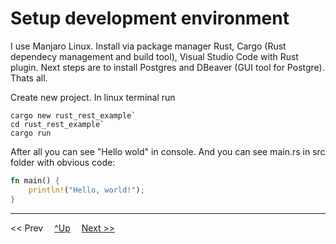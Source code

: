 # Setup development environment
I use Manjaro Linux. 
Install via package manager Rust, Cargo (Rust dependecy management and build tool), Visual Studio Code with Rust plugin.
Next steps are to install Postgres and DBeaver (GUI tool for Postgre).
Thats all.

Create new project. In linux terminal run 

```
cargo new rust_rest_example` 
cd rust_rest_example`
cargo run
```

After all you can see "Hello wold" in console. And you can see main.rs in src folder with obvious code:

```rust
fn main() {
    println!("Hello, world!");
}
``` 

---
<< Prev &emsp;[^Up](../index.md) &emsp;[Next >>](./rust_basics/index.md)

 